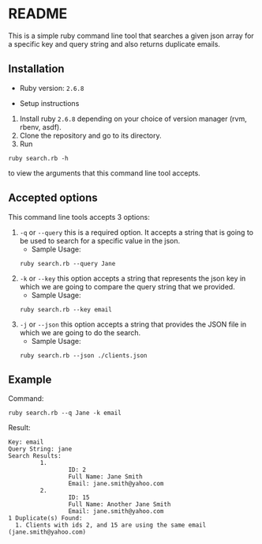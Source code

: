 # README

This is a simple ruby command line tool that searches a given json array for a specific key and query string and also returns duplicate emails.

## Installation

* Ruby version:
```2.6.8```

* Setup instructions
1. Install ruby `2.6.8` depending on your choice of version manager (rvm, rbenv, asdf).
2. Clone the repository and go to its directory.
3. Run
```
ruby search.rb -h
```
to view the arguments that this command line tool accepts.

## Accepted options
This command line tools accepts 3 options:
1.  `-q` or `--query` this is a required option. It accepts a string that is going to be used to search for a specific value in the json.
    - Sample Usage:
    ```
    ruby search.rb --query Jane
    ```
2.  `-k` or `--key` this option accepts a string that represents the json key in which we are going to compare the query string that we provided.
    - Sample Usage:
    ```
    ruby search.rb --key email
    ```
3.  `-j` or `--json` this option accepts a string that provides the JSON file in which we are going to do the search.
    - Sample Usage:
    ```
    ruby search.rb --json ./clients.json
    ```

## Example
Command:
```
ruby search.rb --q Jane -k email
```

Result:
```
Key: email
Query String: jane
Search Results:
         1.
                 ID: 2
                 Full Name: Jane Smith
                 Email: jane.smith@yahoo.com
         2.
                 ID: 15
                 Full Name: Another Jane Smith
                 Email: jane.smith@yahoo.com
1 Duplicate(s) Found:
  1. Clients with ids 2, and 15 are using the same email (jane.smith@yahoo.com)
```
